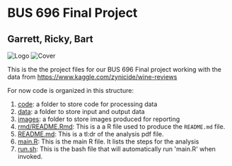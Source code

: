 # BUS 696 Final Project 

## Garrett, Ricky, Bart

![Logo](http://garretthawes.com/r/logo.jpeg)
![Cover](http://garretthawes.com/r/cover.jpeg)

This is the the project files for our BUS 696 Final project working with the data from https://www.kaggle.com/zynicide/wine-reviews 

For now code is organized in this structure:

1. [code](code): a folder to store code for processing data
2. [data](fata): a folder to store input and output data
3. [images](images): a folder to store images produced for reporting
4. [rmd/README.Rmd](rmd/README.Rmd): This is a a R file used to produce the `README.md` file.
5. [README.md](README.md): This is a tl:dr of the analysis pdf file.
6. [main.R](main.R): This is the main R file. It lists the steps for the analysis
7. [run.sh](run.sh): This is the bash file that will automatically run 'main.R' when
invoked.


